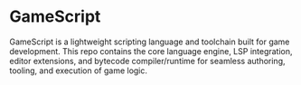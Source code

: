 # GameScript
GameScript is a lightweight scripting language and toolchain built for game development. This repo contains the core language engine, LSP integration, editor extensions, and bytecode compiler/runtime for seamless authoring, tooling, and execution of game logic.
